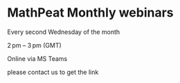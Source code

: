 # MathPeat Monthly webinars
Every second Wednesday of the month  

2 pm – 3 pm (GMT)

Online via MS Teams

please contact us to get the link